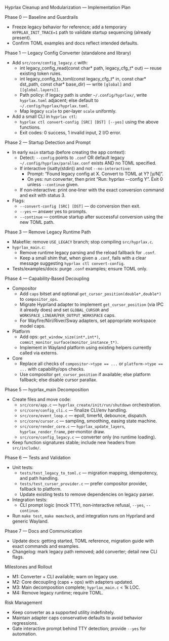 Hyprlax Cleanup and Modularization — Implementation Plan

Phase 0 — Baseline and Guardrails
- Freeze legacy behavior for reference; add a temporary `HYPRLAX_INIT_TRACE=1` path to validate startup sequencing (already present).
- Confirm TOML examples and docs reflect intended defaults.

Phase 1 — Legacy Config Converter (standalone and library)
- Add `src/core/config_legacy.c` with:
  - int legacy_config_read(const char* path, legacy_cfg_t* out) — reuse existing token rules.
  - int legacy_config_to_toml(const legacy_cfg_t* in, const char* dst_path, const char* base_dir) — write `[global]` and `[[global.layers]]`.
  - Path policy: if legacy path is under `~/.config/hyprlax/`, write `hyprlax.toml` adjacent; else default to `~/.config/hyprlax/hyprlax.toml`.
  - Map legacy `scale` to per‑layer `scale` uniformly.
- Add a small CLI in `hyprlax ctl`:
  - `hyprlax ctl convert-config [SRC] [DST] [--yes]` using the above functions.
  - Exit codes: 0 success, 1 invalid input, 2 I/O error.

Phase 2 — Startup Detection and Prompt
- In early `main` startup (before creating the app context):
  - Detect: `--config` points to `.conf` OR default legacy `~/.config/hyprlax/parallax.conf` exists AND no TOML specified.
  - If interactive (isatty(stdin)) and not `--no-interactive`:
    - Prompt: “Found legacy config at X. Convert to TOML at Y? [y/N]”.
    - On yes: run converter, then print “Run: hyprlax --config Y”. Exit 0 unless `--continue` given.
  - If non‑interactive: print one‑liner with the exact conversion command and exit with status 3.
- Flags:
  - `--convert-config [SRC] [DST]` — do conversion then exit.
  - `--yes` — answer yes to prompts.
  - `--continue` — continue startup after successful conversion using the new TOML path.

Phase 3 — Remove Legacy Runtime Path
- Makefile: remove `USE_LEGACY` branch; stop compiling `src/hyprlax.c`.
- `hyprlax_main.c`:
  - Remove runtime legacy parsing and the reload fallback for `.conf`.
  - Keep a small shim that, when given a `.conf`, fails with a clear message suggesting `hyprlax ctl convert-config`.
- Tests/examples/docs: purge `.conf` examples; ensure TOML only.

Phase 4 — Capability‑Based Decoupling
- Compositor
  - Add `caps` bitset and optional `get_cursor_position(double*,double*)` to `compositor_ops`.
  - Migrate Hyprland adapter to implement `get_cursor_position` (via IPC it already does) and set `GLOBAL_CURSOR` and `WORKSPACE_LINEAR`/`PER_OUTPUT_WORKSPACE` caps.
  - For Wayfire/Niri/River/Sway adapters, set appropriate workspace model caps.
- Platform
  - Add ops: `get_window_size(int*,int*)`, `commit_monitor_surface(monitor_instance_t*)`.
  - Implement in Wayland platform using existing helpers currently called via externs.
- Core
  - Replace all checks of `compositor->type == ...` or `platform->type == ...` with capability/ops checks.
  - Use compositor `get_cursor_position` if available; else platform fallback; else disable cursor parallax.

Phase 5 — hyprlax_main Decomposition
- Create files and move code:
  - `src/core/app.c` — `hyprlax_create/init/run/shutdown` orchestration.
  - `src/core/config_cli.c` — finalize CLI/env handling.
  - `src/core/event_loop.c` — epoll, timerfd, debounce, dispatch.
  - `src/core/cursor.c` — sampling, smoothing, easing state machine.
  - `src/core/render_core.c` — `hyprlax_update_layers`, `hyprlax_render_frame`, per‑monitor draw.
  - `src/core/config_legacy.c` — converter only (no runtime loading).
- Keep function signatures stable; include new headers from `src/include/`.

Phase 6 — Tests and Validation
- Unit tests:
  - `tests/test_legacy_to_toml.c` — migration mapping, idempotency, and path handling.
  - `tests/test_cursor_provider.c` — prefer compositor provider, fallback to platform.
  - Update existing tests to remove dependencies on legacy parser.
- Integration tests:
  - CLI prompt logic (mock TTY), non‑interactive refusal, `--yes`, `--continue`.
- Run `make test`, `make memcheck`, and integration runs on Hyprland and generic Wayland.

Phase 7 — Docs and Communication
- Update docs: getting started, TOML reference, migration guide with exact commands and examples.
- Changelog: mark legacy path removed; add converter; detail new CLI flags.

Milestones and Rollout
- M1: Converter + CLI available; warn on legacy use.
- M2: Core decoupling (caps + ops) with adapters updated.
- M3: Main decomposition complete; `hyprlax_main.c` < 1k LOC.
- M4: Remove legacy runtime; require TOML.

Risk Management
- Keep converter as a supported utility indefinitely.
- Maintain adapter caps conservative defaults to avoid behavior regressions.
- Gate interactive prompt behind TTY detection; provide `--yes` for automation.

